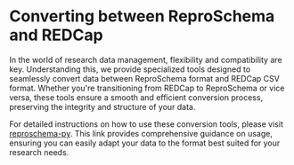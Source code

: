 # Converting between ReproSchema and REDCap

In the world of research data management, flexibility and compatibility are key. Understanding this, we provide specialized tools designed to seamlessly convert data between ReproSchema format and REDCap CSV format. Whether you're transitioning from REDCap to ReproSchema or vice versa, these tools ensure a smooth and efficient conversion process, preserving the integrity and structure of your data.

For detailed instructions on how to use these conversion tools, please visit [reproschema-py](https://github.com/ReproNim/reproschema-py). This link provides comprehensive guidance on usage, ensuring you can easily adapt your data to the format best suited for your research needs.